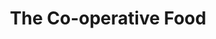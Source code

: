 ---
title: "The Co-operative Food"
url: /ashby-de-la-zouch/the-co-operative-food-school-lane/
shop: convenience
---
